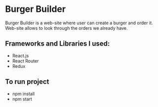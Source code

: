# Burger Builder

Burger Builder is a web-site where user can create a burger  and order it.<br/>
Web-site allows to look through the orders we already have.

## Frameworks and Libraries I used:
* React.js
* React Router
* Redux

## To run project
* npm install 
* npm start
